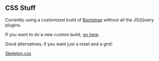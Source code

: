 



## CSS Stuff

Currently using a customized build of [Bootstrap](http://twitter.github.com/bootstrap/) without all the JS/jQuery plugins.

If you want to do a new custom build, [go here](http://twitter.github.com/bootstrap/customize.html).

Good alternatives, if you want just a reset and a grid:

[Skeleton.css](http://www.getskeleton.com/)
